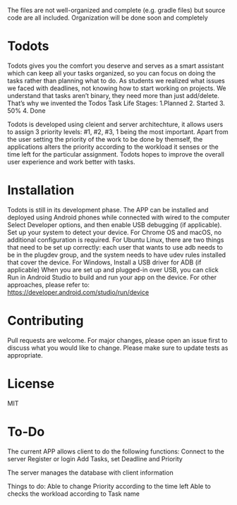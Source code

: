 The files are not well-organized and complete (e.g. gradle files) but source code are all included. Organization will be done soon and completely

# Todots
Todots gives you the comfort you deserve and serves as a smart assistant which can keep all your tasks organized, so you can focus on doing the tasks rather than planning what to do. As students we realized what issues we faced with deadlines, not knowing how to start working on projects. We understand that tasks aren’t binary, they need more than just add/delete. That’s why we invented the Todos Task Life Stages: 
1.Planned 2. Started 3. 50% 4. Done 

Todots is developed using cleient and server architechture, it allows users to assign 3 priority levels: #1, #2, #3, 1 being the most important. Apart from the user setting the priority of the work to be done by themself, the applications alters the priority according to the workload it senses or the time left for the particular assignment. Todots hopes to improve the overall user experience and work better with tasks.

# Installation
Todots is still in its development phase. The APP can be installed and deployed using Android phones while connected with wired to the computer
Select Developer options, and then enable USB debugging (if applicable).
Set up your system to detect your device.
    For Chrome OS and macOS, no additional configuration is required.
    For Ubuntu Linux, there are two things that need to be set up correctly: each user that wants to use adb needs to be in the plugdev group, and the system needs to have udev rules installed that cover the device.
    For Windows, Install a USB driver for ADB (if applicable)
When you are set up and plugged-in over USB, you can click Run in Android Studio to build and run your app on the device.
For other approaches, please refer to: https://developer.android.com/studio/run/device

# Contributing
Pull requests are welcome. For major changes, please open an issue first to discuss what you would like to change.
Please make sure to update tests as appropriate.

# License
MIT

# To-Do
The current APP allows client to do the following functions:
          Connect to the server
          Register or login
          Add Tasks, set Deadline and Priority

The server manages the database with client information

Things to do:
    Able to change Priority according to the time left
    Able to checks the workload according to Task name
